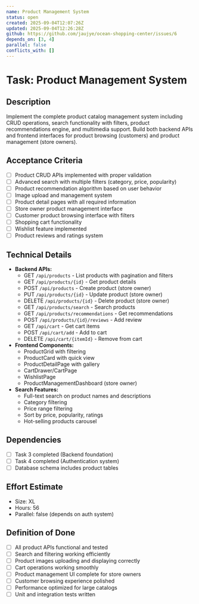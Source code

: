 ```yaml
---
name: Product Management System
status: open
created: 2025-09-04T12:07:26Z
updated: 2025-09-04T12:26:28Z
github: https://github.com/jaujye/ocean-shopping-center/issues/6
depends_on: [3, 4]
parallel: false
conflicts_with: []
---
```


# Task: Product Management System

## Description
Implement the complete product catalog management system including CRUD operations, search functionality with filters, product recommendations engine, and multimedia support. Build both backend APIs and frontend interfaces for product browsing (customers) and product management (store owners).

## Acceptance Criteria
- [ ] Product CRUD APIs implemented with proper validation
- [ ] Advanced search with multiple filters (category, price, popularity)
- [ ] Product recommendation algorithm based on user behavior
- [ ] Image upload and management system
- [ ] Product detail pages with all required information
- [ ] Store owner product management interface
- [ ] Customer product browsing interface with filters
- [ ] Shopping cart functionality
- [ ] Wishlist feature implemented
- [ ] Product reviews and ratings system

## Technical Details
- **Backend APIs:**
  - GET `/api/products` - List products with pagination and filters
  - GET `/api/products/{id}` - Get product details
  - POST `/api/products` - Create product (store owner)
  - PUT `/api/products/{id}` - Update product (store owner)
  - DELETE `/api/products/{id}` - Delete product (store owner)
  - GET `/api/products/search` - Search products
  - GET `/api/products/recommendations` - Get recommendations
  - POST `/api/products/{id}/reviews` - Add review
  - GET `/api/cart` - Get cart items
  - POST `/api/cart/add` - Add to cart
  - DELETE `/api/cart/{itemId}` - Remove from cart
- **Frontend Components:**
  - ProductGrid with filtering
  - ProductCard with quick view
  - ProductDetailPage with gallery
  - CartDrawer/CartPage
  - WishlistPage
  - ProductManagementDashboard (store owner)
- **Search Features:**
  - Full-text search on product names and descriptions
  - Category filtering
  - Price range filtering
  - Sort by price, popularity, ratings
  - Hot-selling products carousel

## Dependencies
- [ ] Task 3 completed (Backend foundation)
- [ ] Task 4 completed (Authentication system)
- [ ] Database schema includes product tables

## Effort Estimate
- Size: XL
- Hours: 56
- Parallel: false (depends on auth system)

## Definition of Done
- [ ] All product APIs functional and tested
- [ ] Search and filtering working efficiently
- [ ] Product images uploading and displaying correctly
- [ ] Cart operations working smoothly
- [ ] Product management UI complete for store owners
- [ ] Customer browsing experience polished
- [ ] Performance optimized for large catalogs
- [ ] Unit and integration tests written
